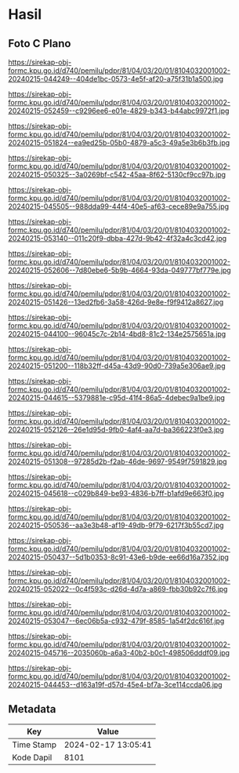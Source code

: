 # Hasil

## Foto C Plano

https://sirekap-obj-formc.kpu.go.id/d740/pemilu/pdpr/81/04/03/20/01/8104032001002-20240215-044249--404de1bc-0573-4e5f-af20-a75f31b1a500.jpg

https://sirekap-obj-formc.kpu.go.id/d740/pemilu/pdpr/81/04/03/20/01/8104032001002-20240215-052459--c9296ee6-e01e-4829-b343-b44abc9972f1.jpg

https://sirekap-obj-formc.kpu.go.id/d740/pemilu/pdpr/81/04/03/20/01/8104032001002-20240215-051824--ea9ed25b-05b0-4879-a5c3-49a5e3b6b3fb.jpg

https://sirekap-obj-formc.kpu.go.id/d740/pemilu/pdpr/81/04/03/20/01/8104032001002-20240215-050325--3a0269bf-c542-45aa-8f62-5130cf9cc97b.jpg

https://sirekap-obj-formc.kpu.go.id/d740/pemilu/pdpr/81/04/03/20/01/8104032001002-20240215-045505--988dda99-44f4-40e5-af63-cece89e9a755.jpg

https://sirekap-obj-formc.kpu.go.id/d740/pemilu/pdpr/81/04/03/20/01/8104032001002-20240215-053140--011c20f9-dbba-427d-9b42-4f32a4c3cd42.jpg

https://sirekap-obj-formc.kpu.go.id/d740/pemilu/pdpr/81/04/03/20/01/8104032001002-20240215-052606--7d80ebe6-5b9b-4664-93da-049777bf779e.jpg

https://sirekap-obj-formc.kpu.go.id/d740/pemilu/pdpr/81/04/03/20/01/8104032001002-20240215-051426--13ed2fb6-3a58-426d-9e8e-f9f9412a8627.jpg

https://sirekap-obj-formc.kpu.go.id/d740/pemilu/pdpr/81/04/03/20/01/8104032001002-20240215-044100--96045c7c-2b14-4bd8-81c2-134e2575651a.jpg

https://sirekap-obj-formc.kpu.go.id/d740/pemilu/pdpr/81/04/03/20/01/8104032001002-20240215-051200--118b32ff-d45a-43d9-90d0-739a5e306ae9.jpg

https://sirekap-obj-formc.kpu.go.id/d740/pemilu/pdpr/81/04/03/20/01/8104032001002-20240215-044615--5379881e-c95d-41f4-86a5-4debec9a1be9.jpg

https://sirekap-obj-formc.kpu.go.id/d740/pemilu/pdpr/81/04/03/20/01/8104032001002-20240215-052126--26e1d95d-9fb0-4af4-aa7d-ba366223f0e3.jpg

https://sirekap-obj-formc.kpu.go.id/d740/pemilu/pdpr/81/04/03/20/01/8104032001002-20240215-051308--97285d2b-f2ab-46de-9697-9549f7591829.jpg

https://sirekap-obj-formc.kpu.go.id/d740/pemilu/pdpr/81/04/03/20/01/8104032001002-20240215-045618--c029b849-be93-4836-b7ff-b1afd9e663f0.jpg

https://sirekap-obj-formc.kpu.go.id/d740/pemilu/pdpr/81/04/03/20/01/8104032001002-20240215-050536--aa3e3b48-af19-49db-9f79-6217f3b55cd7.jpg

https://sirekap-obj-formc.kpu.go.id/d740/pemilu/pdpr/81/04/03/20/01/8104032001002-20240215-050437--5d1b0353-8c91-43e6-b9de-ee66d16a7352.jpg

https://sirekap-obj-formc.kpu.go.id/d740/pemilu/pdpr/81/04/03/20/01/8104032001002-20240215-052022--0c4f593c-d26d-4d7a-a869-fbb30b92c7f6.jpg

https://sirekap-obj-formc.kpu.go.id/d740/pemilu/pdpr/81/04/03/20/01/8104032001002-20240215-053047--6ec06b5a-c932-479f-8585-1a54f2dc616f.jpg

https://sirekap-obj-formc.kpu.go.id/d740/pemilu/pdpr/81/04/03/20/01/8104032001002-20240215-045716--2035060b-a6a3-40b2-b0c1-498506dddf09.jpg

https://sirekap-obj-formc.kpu.go.id/d740/pemilu/pdpr/81/04/03/20/01/8104032001002-20240215-044453--d163a19f-d57d-45e4-bf7a-3ce114ccda06.jpg


## Metadata

| Key        | Value               |
| ---------- | ------------------- |
| Time Stamp | 2024-02-17 13:05:41 |
| Kode Dapil | 8101                |



